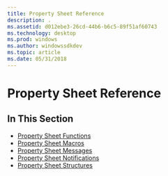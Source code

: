```yaml
---
title: Property Sheet Reference
description: .
ms.assetid: d012ebe3-26cd-44b6-b6c5-89f51af60743
ms.technology: desktop
ms.prod: windows
ms.author: windowssdkdev
ms.topic: article
ms.date: 05/31/2018
---
```


# Property Sheet Reference

## In This Section

-   [Property Sheet Functions](bumper-property-sheets-reference-functions.md)
-   [Property Sheet Macros](bumper-property-sheets-reference-macros.md)
-   [Property Sheet Messages](bumper-property-sheets-reference-messages.md)
-   [Property Sheet Notifications](bumper-property-sheets-reference-notifications.md)
-   [Property Sheet Structures](bumper-property-sheets-reference-structures.md)

 

 




